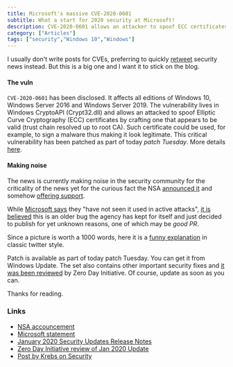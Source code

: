 ```yaml
---
title: Microsoft's massive CVE-2020-0601
subtitle: What a start for 2020 security at Microsoft!
description: CVE-2020-0601 allows an attacker to spoof ECC certificates
category: ["Articles"]
tags: ["security","Windows 10","Windows"]
---
```


I usually don't write posts for CVEs, preferring to quickly [retweet]({{site.data.social.twitter.url}}) security news instead. But this is a big one and I want it to stick on the blog.

#### The vuln

`CVE-2020-0601` has been disclosed. It affects all editions of Windows 10, Windows Server 2016 and Windows Server 2019. The vulnerability lives in Windows CryptoAPI (Crypt32.dll) and allows an attacked to spoof Elliptic Curve Cryptography (ECC) certificates by crafting one that appears to be valid (trust chain resolved up to root CA). Such certificate could be used, for example, to sign a malware thus making it look legitimate. This critical vulnerability has been patched as part of today *patch Tuesday*. More details [here](https://portal.msrc.microsoft.com/en-US/security-guidance/advisory/CVE-2020-0601).

#### Making noise

The news is currently making noise in the security community for the criticality of the news yet for the curious fact the NSA [announced it](https://twitter.com/NSAGov/status/1217152211056238593) and somehow [offering support](https://twitter.com/NSAGov/status/1217196946634563584).

While [Microsoft says](https://msrc-blog.microsoft.com/2020/01/14/january-2020-security-updates-cve-2020-0601/) they "have not seen it used in active attacks", [it is](https://twitter.com/x0rz/status/1217176591765319680) [believed](https://twitter.com/0x00C651E0/status/1217167151049527296) this is an older bug the agency has kept for itself and just decided to publish for yet unknown reasons, one of which may be *good PR*.

Since a picture is worth a 1000 words, here it is a [funny explanation](https://twitter.com/kennwhite/status/1217186865016602632) in classic twitter style.

Patch is available as part of today patch Tuesday. You can get it from Windows Update. The set also contains other important security fixes and [it was been reviewed](https://www.zerodayinitiative.com/blog/2020/1/14/the-january-2020-security-update-review) by Zero Day Initiative. Of course, update as soon as you can.

Thanks for reading.

### Links

- [NSA accouncement](https://twitter.com/NSAGov/status/1217152211056238593)
- [Microsoft statement](https://msrc-blog.microsoft.com/2020/01/14/january-2020-security-updates-cve-2020-0601/)
- [January 2020 Security Updates Release Notes](https://portal.msrc.microsoft.com/en-us/security-guidance/releasenotedetail/2020-Jan)
- [Zero Day Initiative review of Jan 2020 Update](https://www.zerodayinitiative.com/blog/2020/1/14/the-january-2020-security-update-review)
- [Post by Krebs on Security](https://krebsonsecurity.com/2020/01/cryptic-rumblings-ahead-of-first-2020-patch-tuesday/)

